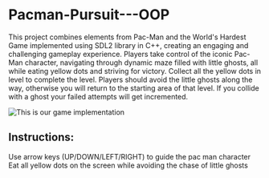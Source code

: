 # Pacman-Pursuit---OOP

This project combines elements from Pac-Man and the World's Hardest Game implemented using SDL2 library in C++, creating an engaging and challenging gameplay experience. Players take control of the iconic Pac-Man character, navigating through dynamic maze filled with little ghosts, all while eating yellow dots and striving for victory. 
Collect all the yellow dots in level to complete the level. Players should avoid the little ghosts along the way, otherwise you will return to the starting area of that  level. If you collide with a ghost your failed attempts will get incremented.

![This is our game implementation](https://drive.google.com/file/d/1A0igLrBix6-Sp29oJFscfzFeE4Q0gj75/view?usp=sharing)

## Instructions:
Use arrow keys (UP/DOWN/LEFT/RIGHT) to guide the pac man character 
Eat all yellow dots on the screen while avoiding the chase of little ghosts
